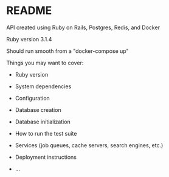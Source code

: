 # README
API created using Ruby on Rails, Postgres, Redis, and Docker

Ruby version 3.1.4

Should run smooth from a "docker-compose up"

Things you may want to cover:

* Ruby version

* System dependencies

* Configuration

* Database creation

* Database initialization

* How to run the test suite

* Services (job queues, cache servers, search engines, etc.)

* Deployment instructions

* ...
